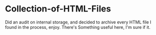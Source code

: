 # Collection-of-HTML-Files
Did an audit on internal storage, and decided to archive every HTML file I found in the process, enjoy. There's Something useful here, I'm sure if it.
